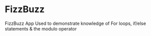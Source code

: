 FizzBuzz
========
FizzBuzz App
Used to demonstrate knowledge of For loops, if/else statements & the modulo operator
